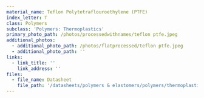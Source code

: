 ```yaml
---
material_name: Teflon Polytetraflouroethylene (PTFE)
index_letter: T
class: Polymers
subclass: 'Polymers: Thermoplastics'
primary_photo_path: /photos/processedwithnames/teflon ptfe.jpeg
additional_photos:
  - additional_photo_path: /photos/flatprocessed/teflon ptfe.jpeg
  - additional_photo_path: ''
links:
  - link_title: ''
    link_address: ''
files:
  - file_name: Datasheet
    file_path: '/datasheets/polymers & elastomers/polymers/thermoplastics/polytetrafluoroethylene (teflon, ptee).pdf'
---
```


